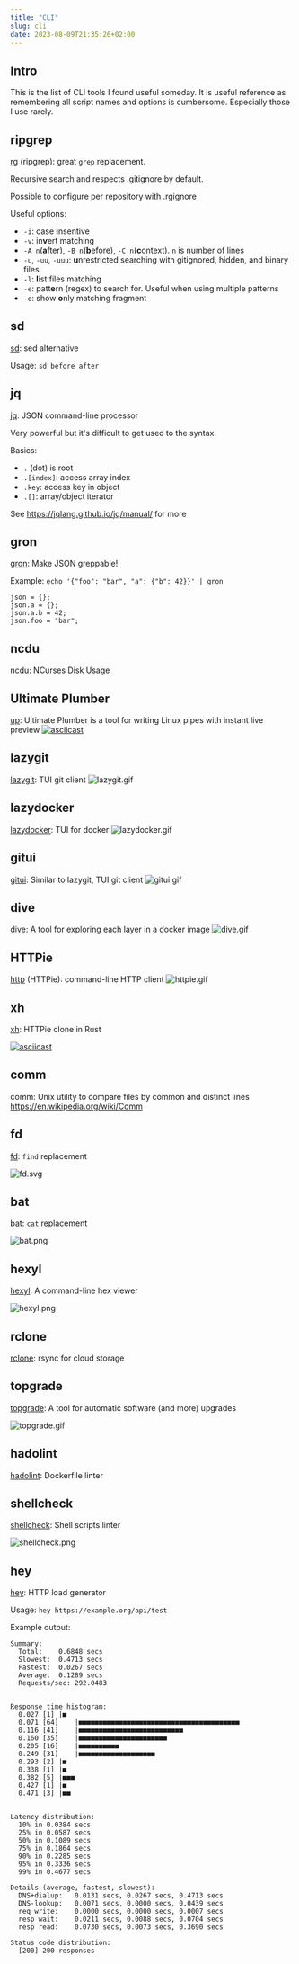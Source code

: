 ```yaml
---
title: "CLI"
slug: cli
date: 2023-08-09T21:35:26+02:00
---
```


## Intro
This is the list of CLI tools I found useful someday.
It is useful reference as remembering all script names and options is cumbersome.
Especially those I use rarely.

## ripgrep
[rg](https://github.com/BurntSushi/ripgrep) (ripgrep): great `grep` replacement.

Recursive search and respects .gitignore by default.

Possible to configure per repository with .rgignore

Useful options:
* `-i`: case **i**nsentive 
* `-v`: in**v**ert matching
* `-A n`(**a**fter), `-B n`(**b**efore), `-C n`(**c**ontext). `n` is number of lines
* `-u`, `-uu`, `-uuu`: **u**nrestricted searching with gitignored, hidden, and binary files
* `-l`: **l**ist files matching
* `-e`: patt**e**rn (regex) to search for. Useful when using multiple patterns
* `-o`: show **o**nly matching fragment

## sd
[sd](https://github.com/chmln/sd): sed alternative

Usage: `sd before after`

## jq
[jq](https://github.com/jqlang/jq): JSON command-line processor

Very powerful but it's difficult to get used to the syntax.

Basics:
- `.` (dot) is root
- `.[index]`: access array index
- `.key`: access key in object 
- `.[]`: array/object iterator

See https://jqlang.github.io/jq/manual/ for more

## gron
[gron](https://github.com/tomnomnom/gron): Make JSON greppable!

Example: `echo '{"foo": "bar", "a": {"b": 42}}' | gron`
```
json = {};
json.a = {};
json.a.b = 42;
json.foo = "bar";
```

## ncdu
[ncdu](https://dev.yorhel.nl/ncdu): NCurses Disk Usage

## Ultimate Plumber
[up](https://github.com/akavel/up): Ultimate Plumber is a tool for writing Linux pipes with instant live preview 
[![asciicast](https://asciinema.org/a/208538.svg)](https://asciinema.org/a/208538)

## lazygit
[lazygit](https://github.com/jesseduffield/lazygit): TUI git client
![lazygit.gif](https://github.com/jesseduffield/lazygit/raw/assets/demo/commit_and_push-compressed.gif)

## lazydocker
[lazydocker](): TUI for docker
![lazydocker.gif](https://github.com/jesseduffield/lazydocker/blob/master/docs/resources/demo3.gif?raw=true)

## gitui
[gitui](https://github.com/extrawurst/gitui): Similar to lazygit, TUI git client
![gitui.gif](https://github.com/extrawurst/gitui/raw/master/demo.gif)

## dive
[dive](https://github.com/wagoodman/dive): A tool for exploring each layer in a docker image 
![dive.gif](https://github.com/wagoodman/dive/raw/main/.data/demo.gif)

## HTTPie
[http](https://github.com/httpie/httpie) (HTTPie): command-line HTTP client
![httpie.gif](https://raw.githubusercontent.com/httpie/cli/master/docs/httpie-animation.gif)

## xh
[xh](https://github.com/ducaale/xh): HTTPie clone in Rust

[![asciicast](https://asciinema.org/a/475190.svg)](https://asciinema.org/a/475190)

## comm
comm: Unix utility to compare files by common and distinct lines
https://en.wikipedia.org/wiki/Comm

## fd
[fd](https://github.com/sharkdp/fd): `find` replacement

![fd.svg](https://github.com/sharkdp/fd/raw/master/doc/screencast.svg)

## bat
[bat](https://github.com/sharkdp/bat): `cat` replacement

![bat.png](https://camo.githubusercontent.com/7b7c397acc5b91b4c4cf7756015185fe3c5f700f70d256a212de51294a0cf673/68747470733a2f2f696d6775722e636f6d2f724773646e44652e706e67)

## hexyl
[hexyl](https://github.com/sharkdp/hexyl): A command-line hex viewer

![hexyl.png](https://camo.githubusercontent.com/585a9f1ed1828f21ba1d4faa2720627c649c73b0ba75cb98aacdf0ca300957eb/68747470733a2f2f692e696d6775722e636f6d2f4d574f3975534c2e706e67)

## rclone
[rclone](https://github.com/rclone/rclone): rsync for cloud storage

## topgrade
[topgrade](https://github.com/topgrade-rs/topgrade): A tool for automatic software (and more) upgrades

![topgrade.gif](https://github.com/topgrade-rs/topgrade/raw/master/doc/screenshot.gif)

## hadolint
[hadolint](https://github.com/hadolint/hadolint): Dockerfile linter

## shellcheck
[shellcheck](https://github.com/koalaman/shellcheck): Shell scripts linter

![shellcheck.png](https://github.com/koalaman/shellcheck/raw/master/doc/terminal.png)

## hey
[hey](https://github.com/rakyll/hey): HTTP load generator

Usage: `hey https://example.org/api/test`

Example output:
```
Summary:
  Total:	0.6848 secs
  Slowest:	0.4713 secs
  Fastest:	0.0267 secs
  Average:	0.1289 secs
  Requests/sec:	292.0483
  

Response time histogram:
  0.027 [1]	|■
  0.071 [64]	|■■■■■■■■■■■■■■■■■■■■■■■■■■■■■■■■■■■■■■■■
  0.116 [41]	|■■■■■■■■■■■■■■■■■■■■■■■■■■
  0.160 [35]	|■■■■■■■■■■■■■■■■■■■■■■
  0.205 [16]	|■■■■■■■■■■
  0.249 [31]	|■■■■■■■■■■■■■■■■■■■
  0.293 [2]	|■
  0.338 [1]	|■
  0.382 [5]	|■■■
  0.427 [1]	|■
  0.471 [3]	|■■


Latency distribution:
  10% in 0.0384 secs
  25% in 0.0587 secs
  50% in 0.1089 secs
  75% in 0.1864 secs
  90% in 0.2285 secs
  95% in 0.3336 secs
  99% in 0.4677 secs

Details (average, fastest, slowest):
  DNS+dialup:	0.0131 secs, 0.0267 secs, 0.4713 secs
  DNS-lookup:	0.0071 secs, 0.0000 secs, 0.0439 secs
  req write:	0.0000 secs, 0.0000 secs, 0.0007 secs
  resp wait:	0.0211 secs, 0.0088 secs, 0.0704 secs
  resp read:	0.0730 secs, 0.0073 secs, 0.3690 secs

Status code distribution:
  [200]	200 responses
```


